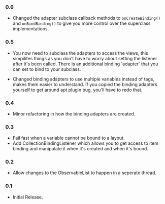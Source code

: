 ### 0.6
- Changed the adapter subclass callback methods to `onCreateBinding()` and `onBindBinding()` to
give you more control over the superclass implementations.

### 0.5
- You now need to subclass the adapters to access the views, this simpilifes things as you don't 
have to worry about setting the listener after it's been called. There is an additional binding 
'adapter' that you can set to bind to your subclass.
    
- Changed binding adapters to use multiple variables instead of tags, makes them easier to 
understand. If you copied the binding adapters yourself to get around apt plugin bug, you'll have to 
redo that.

### 0.4
- Minor refactoring in how the binding adapters are created. 

### 0.3
- Fail fast when a variable cannot be bound to a layout.
- Add CollectionBindingListener which allows you to get access to item binding and manipulate it 
when it's created and when it's bound.

### 0.2
- Allow changes to the ObservableList to happen in a seperate thread.

### 0.1
- Initial Release.
